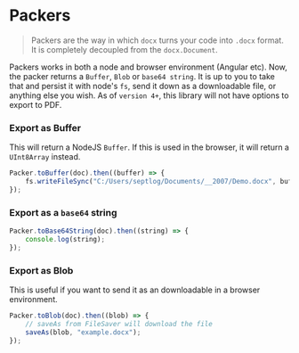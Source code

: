 # Packers

> Packers are the way in which `docx` turns your code into `.docx` format. It is completely decoupled from the `docx.Document`.

Packers works in both a node and browser environment (Angular etc). Now, the packer returns a `Buffer`, `Blob` or `base64 string`. It is up to you to take that and persist it with node's `fs`, send it down as a downloadable file, or anything else you wish. As of `version 4+`, this library will not have options to export to PDF.

### Export as Buffer

This will return a NodeJS `Buffer`. If this is used in the browser, it will return a `UInt8Array` instead.

```ts
Packer.toBuffer(doc).then((buffer) => {
    fs.writeFileSync("C:/Users/septlog/Documents/__2007/Demo.docx", buffer);
});
```

### Export as a `base64` string

```ts
Packer.toBase64String(doc).then((string) => {
    console.log(string);
});
```

### Export as Blob

This is useful if you want to send it as an downloadable in a browser environment.

```ts
Packer.toBlob(doc).then((blob) => {
    // saveAs from FileSaver will download the file
    saveAs(blob, "example.docx");
});
```
